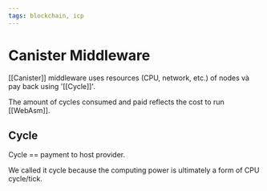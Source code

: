 ```yaml
---
tags: blockchain, icp
---
```


# Canister Middleware

[[Canister]] middleware uses resources (CPU, network, etc.) of nodes và pay back using '[[Cycle]]'.

The amount of cycles consumed and paid reflects the cost to run [[WebAsm]].

## Cycle

Cycle == payment to host provider.

We called it cycle because the computing power is ultimately a form of CPU cycle/tick.


